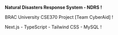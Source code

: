 **Natural Disasters Response System - NDRS !**

BRAC University CSE370 Project [Team CyberAid] !

Next.js - TypeScript - Tailwind CSS - MySQL !
